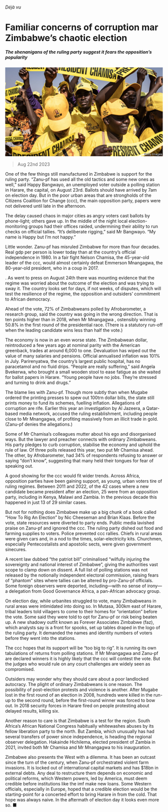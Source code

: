 ###### Déjà vu

# Familiar concerns of corruption mar Zimbabwe’s chaotic election 

##### The shenanigans of the ruling party suggest it fears the opposition’s popularity 

![image](images/20230826_MAP001.jpg) 

> Aug 22nd 2023 

One of the few things still manufactured in Zimbabwe is support for the ruling party. “Zanu-pf has used all the old tactics and some new ones as well,” said Happy Bangwayo, an unemployed voter outside a polling station in Harare, the capital, on August 23rd. Ballots should have arrived by 7am on election day. But in the poor urban areas that are strongholds of the Citizens Coalition for Change (ccc), the main opposition party, papers were not delivered until late in the afternoon. 

The delay caused chaos in major cities as angry voters cast ballots by phone-light; others gave up. In the middle of the night local election-monitoring groups had their offices raided, undermining their ability to run checks on official tallies. “It’s deliberate rigging,” said Mr Bangwayo. “My name is Happy but I’m not happy.”

Little wonder. Zanu-pf has misruled Zimbabwe for more than four decades. Real gdp per person is lower today than at the country’s official independence in 1980. In a fair fight Nelson Chamisa, the 45-year-old leader of the ccc, would almost certainly defeat Emmerson Mnangagwa, the 80-year-old president, who  in a coup in 2017. 

. As  went to press on August 24th there was mounting evidence that the regime was worried about the outcome of the election and was trying to sway it. The country looks set for days, if not weeks, of disputes, which will test the resilience of the regime, the opposition and outsiders’ commitment to African democracy.

Ahead of the vote, 72% of Zimbabweans polled by Afrobarometer, a research group, said the country was going in the wrong direction. That is ten points higher than in 2018, when Mr Mnangagwa , ostensibly winning 50.8% in the first round of the presidential race. (There is a statutory run-off when the leading candidate wins less than half the vote.) 


The economy is now in an even worse state. The Zimbabwean dollar, reintroduced a few years ago at nominal parity with the American greenback, trades at around 6,000 to one. Devaluation has wiped out the value of many salaries and pensions. Official annualised inflation was 101% in July. Parirenyatwa, the country’s largest public hospital, has no paracetamol and no fluid drips. “People are really suffering,” said Angela Bvekerwa, who brought a small wooden stool to ease fatigue as she waited for ballot papers in Harare. “Young people have no jobs. They’re stressed and turning to drink and drugs.” 

The blame lies with Zanu-pf. Though more subtly than when Mugabe ordered the printing presses to spew out 100trn dollar bills, the state still prints money to fund its schemes, fuelling inflation. Allegations of corruption are rife. Earlier this year an investigation by Al Jazeera, a Qatar-based media network, accused the ruling establishment, including people close to Mr Mnangagwa, of profiting massively from an illicit trade in gold. (Zanu-pf denies the allegations.) 

Some of Mr Chamisa’s colleagues mutter about his ego and disorganised ways. But the lawyer and preacher connects with ordinary Zimbabweans. His party pledges to curb corruption, stabilise the economy and uphold the rule of law. Of three polls released this year, two put Mr Chamisa ahead. The other, by Afrobarometer, had 34% of respondents refusing to answer or saying “don’t know”, suggesting that many held their tongues for fear of speaking out.

A good showing for the ccc would fit wider trends. Across Africa, opposition parties have been gaining support, as young, urban voters tire of ruling regimes. Between 2011 and 2022, of the 42 cases where a new candidate became president after an election, 25 were from an opposition party, including in Kenya, Malawi and Zambia. In the previous decade this happened in just 13 of 29 similar cases. 

But not for nothing does Zimbabwe make up a big chunk of a book called “How To Rig An Election” by Nic Cheeseman and Brian Klaas. Before the vote, state resources were diverted to party ends. Public media lavished praise on Zanu-pf and ignored the ccc. The ruling party dished out food and farming supplies to voters. Police prevented ccc rallies. Chiefs in rural areas were given cars and, in a nod to the times, solar-electricity kits. Churchmen, especially Pentecostalists and apostolic sects, were given government sinecures. 

A recent law dubbed “the patriot bill” criminalised “wilfully injuring the sovereignty and national interest of Zimbabwe”, giving the authorities vast scope to clamp down on dissent. A full list of polling stations was not released by the notionally independent electoral commission, raising fears of “phantom” sites where tallies can be altered by pro-Zanu-pf officials. Some foreign observers were deported, including—with no sense of irony—a delegation from Good Governance Africa, a pan-African advocacy group.

On election day, while urbanites struggled to vote, many Zimbabweans in rural areas were intimidated into doing so. In Mutasa, 300km east of Harare, tribal leaders told villagers to come to their homes for “orientation” before the vote. Some said they were told to opt for Zanu-pf or risk being beaten up. A new shadowy outfit known as Forever Associates Zimbabwe (faz), which analysts say is a front for spooks, set up tables draped in the logo of the ruling party. It demanded the names and identity numbers of voters before they went into the stations. 

The ccc hopes that its support will be “too big to rig”. It is running its own tabulations of returns from polling stations. If Mr Mnangagwa and Zanu-pf are declared winners it is highly likely that the ccc will contest the vote. But the judges who would rule on any court challenges are widely seen as compromised. 

Outsiders may wonder why they should care about a poor landlocked autocracy. The plight of ordinary Zimbabweans is one reason. The possibility of post-election protests and violence is another. After Mugabe lost in the first round of an election in 2008, hundreds were killed in the run-up to the second round, before the first-round winner was forced to bow out. In 2018 security forces in Harare fired on people protesting about delayed results, killing six. 

Another reason to care is that Zimbabwe is a test for the region. South Africa’s African National Congress habitually whitewashes abuses by its fellow liberation party to the north. But Zambia, which unusually has had several transfers of power since independence, is heading the regional observer delegation. Hakainde Hichilema, elected president of Zambia in 2021, invited both Mr Chamisa and Mr Mnangagwa to his inauguration. 

Zimbabwe also presents the West with a dilemma. It has been an outcast since the turn of the century, when Zanu-pf orchestrated violent farm invasions. It is locked out of international capital markets and has $18bn in external debts. Any deal to restructure them depends on economic and political reforms, which Western powers, led by America, must deem credible before institutions like the imf make new loans. Some Western officials, especially in Europe, hoped that a credible election would be the starting-point for a concerted effort to bring Harare in from the cold. That hope was always naive. In the aftermath of election day it looks even more so. ■

